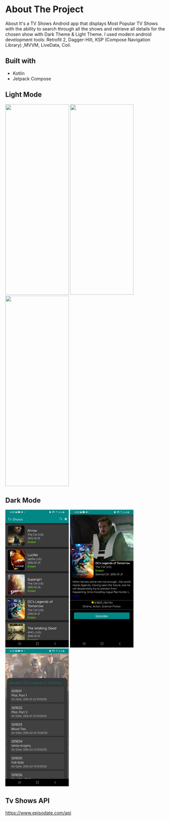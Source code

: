 # About The Project

About
It's a TV Shows Android app that displays Most Popular TV Shows 
with the ability to search through all the shows 
and retrieve all details for the chosen show with Dark Theme & Light Theme.
I used modern android development tools: 
Retrofit 2, Dagger-Hilt, KSP (Compose Navigation Library) ,MVVM, LiveData, Coil. 

## Built with
* Kotlin
* Jetpack Compose

## Light Mode

<p float="left">

<img src="https://user-images.githubusercontent.com/87071899/187787736-31dc2e86-8189-48d6-a8f4-bf3ce81be245.png" width="200" height="600"/>

<img src="https://user-images.githubusercontent.com/87071899/187787736-31dc2e86-8189-48d6-a8f4-bf3ce81be245.png" width="200" height="600"/>

<img src="https://user-images.githubusercontent.com/87071899/187787736-31dc2e86-8189-48d6-a8f4-bf3ce81be245.png" width="200" height="600"/>

</p>

## Dark Mode
<p float="left">
<img src="https://github.com/sedramerkhan/Tv-Shows/blob/master/imagesforreadme/DarkListScreen.jpg" width="200" />

<img src="https://github.com/sedramerkhan/Tv-Shows/blob/master/imagesforreadme/DarkDetailsScreen.jpg" width="200" />

<img src="https://github.com/sedramerkhan/Tv-Shows/blob/master/imagesforreadme/DarkEpisodesDrawer.jpg" width="200" />

</p>

## Tv Shows API
https://www.episodate.com/api
